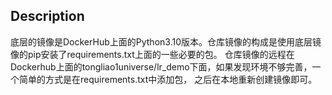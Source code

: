 ## Description
底层的镜像是DockerHub上面的Python3.10版本。仓库镜像的构成是使用底层镜像的pip安装了requirements.txt上面的一些必要的包。
仓库镜像的远程在Dockerhub上面的tongliao1universe/lr_demo下面，如果发现环境不够完善，一个简单的方式是在requirements.txt中添加包，
之后在本地重新创建镜像即可。